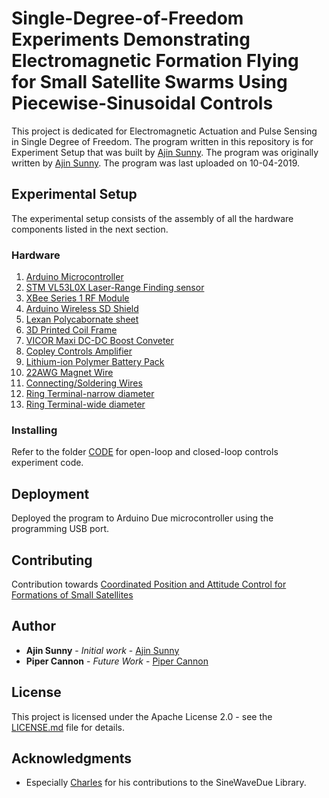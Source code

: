 # Single-Degree-of-Freedom Experiments Demonstrating Electromagnetic Formation Flying for Small Satellite Swarms Using Piecewise-Sinusoidal Controls

This project is dedicated for Electromagnetic Actuation and Pulse Sensing in Single Degree of Freedom. The program written in this repository is for Experiment Setup that was built by [Ajin Sunny](https://github.com/ajinsunny). The program was originally written by [Ajin Sunny](https://github.com/ajinsunny). The program was last uploaded on 10-04-2019. 

## Experimental Setup 
The experimental setup consists of the assembly of all the hardware components listed in the next section.

### Hardware

1. [Arduino Microcontroller](https://store.arduino.cc/usa/due)
2. [STM VL53L0X Laser-Range Finding sensor](https://www.dfrobot.com/product-1706.html)
3. [XBee Series 1 RF Module](https://www.sparkfun.com/products/retired/8665)
4. [Arduino Wireless SD Shield](https://store.arduino.cc/usa/arduino-wireless-sd-shield)
5. [Lexan Polycabornate sheet](https://www.lowes.com/pd/LEXAN-Clear-Polycarbonate-Sheet/3143465) 
6. [3D Printed Coil Frame](https://www.amazon.com/Printer-Filament-Dimensional-Accuracy-2-2lbs/dp/B07CZ5CPXF/ref=sr_1_2_sspa?crid=32P5JQFB26J68&keywords=pla+filament&qid=1575748474&sprefix=PLA+fil%2Caps%2C178&sr=8-2-spons&psc=1&spLa=ZW5jcnlwdGVkUXVhbGlmaWVyPUExR1E1M0VFM09RTVIxJmVuY3J5cHRlZElkPUEwMTU0MDgzMTVVRktIWE9QTDNRWiZlbmNyeXB0ZWRBZElkPUEwNDEwOTQxVERWMUxUV1dMRkdWJndpZGdldE5hbWU9c3BfYXRmJmFjdGlvbj1jbGlja1JlZGlyZWN0JmRvTm90TG9nQ2xpY2s9dHJ1ZQ==) 
7. [VICOR Maxi DC-DC Boost Conveter](http://www.vicorpower.com/dc-dc-converters-board-mount/high-density-dc-dc-converters)
8. [Copley Controls Amplifier](http://copley-controls.industrialpartner.com/products-4/4122z.htm) 
9. [Lithium-ion Polymer Battery Pack](https://www.amazon.com/Floureon-Li-Polymer-Connector-Helicopter-Quadcopter/dp/B00LZKHNG8/ref=sr_1_2?crid=2XDO77LFBE7RI&keywords=floureon+3s+11.1v+25c&qid=1575748673&sprefix=floureon+3s+%2Caps%2C184&sr=8-2)
10. [22AWG Magnet Wire](https://www.amazon.com/Remington-Industries-22SNSP-Enameled-Diameter/dp/B01BD80T6M/ref=sr_1_1?keywords=22SNSP&qid=1575748701&sr=8-1) 
11. [Connecting/Soldering Wires](https://www.amazon.com/HGMZZQ-Solder-Electrical-Soldering-0-6mm-0-22lbs/dp/B07BGW4245/ref=sr_1_1_sspa?keywords=solder&qid=1575748733&sr=8-1-spons&psc=1&spLa=ZW5jcnlwdGVkUXVhbGlmaWVyPUFBNkk5MTZYTFBENk8mZW5jcnlwdGVkSWQ9QTA2OTMwNzIxODdWT1VRTTIzOVlSJmVuY3J5cHRlZEFkSWQ9QTA2MDc2MDczTEhTM1MzN1BJWlVSJndpZGdldE5hbWU9c3BfYXRmJmFjdGlvbj1jbGlja1JlZGlyZWN0JmRvTm90TG9nQ2xpY2s9dHJ1ZQ==)
12. [Ring Terminal-narrow diameter](https://www.digikey.com/products/en?keywords=328377-ND)
13. [Ring Terminal-wide diameter](https://www.digikey.com/products/en?keywords=A09071-ND)

### Installing

Refer to the folder [CODE](https://github.com/ajinsunny/EAS_Code/tree/master/CODE) for open-loop and closed-loop controls experiment code.

## Deployment

Deployed the program to Arduino Due microcontroller using the programming USB port.

## Contributing
Contribution towards [Coordinated Position and Attitude Control for Formations of Small Satellites](https://uknow.uky.edu/research/nasa-kentucky-epscor-program-receives-850000-new-awards)


## Author
* **Ajin Sunny** - *Initial work* - [Ajin Sunny](https://github.com/ajinsunny)
* **Piper Cannon** - *Future Work* - [Piper Cannon](https://github.com/pipercannon)

## License

This project is licensed under the Apache License 2.0 - see the [LICENSE.md](LICENSE.md) file for details.

## Acknowledgments

* Especially [Charles](https://github.com/cmasenas/) for his contributions to the SineWaveDue Library.


